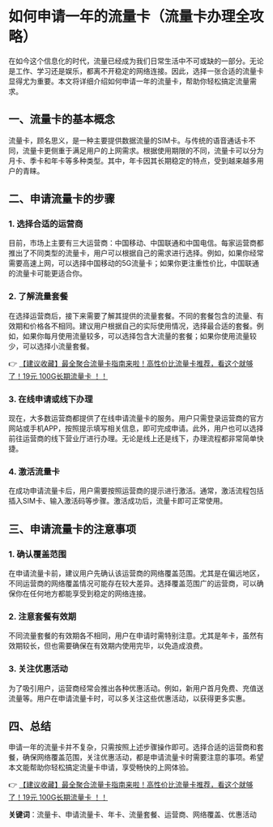 # 如何申请一年的流量卡（流量卡办理全攻略）

在如今这个信息化的时代，流量已经成为我们日常生活中不可或缺的一部分。无论是工作、学习还是娱乐，都离不开稳定的网络连接。因此，选择一张合适的流量卡显得尤为重要。本文将详细介绍如何申请一年的流量卡，帮助你轻松搞定流量需求。

## 一、流量卡的基本概念

流量卡，顾名思义，是一种主要提供数据流量的SIM卡。与传统的语音通话卡不同，流量卡更侧重于满足用户的上网需求。根据使用期限的不同，流量卡可以分为月卡、季卡和年卡等多种类型。其中，年卡因其长期稳定的特点，受到越来越多用户的青睐。

## 二、申请流量卡的步骤

### 1. 选择合适的运营商

目前，市场上主要有三大运营商：中国移动、中国联通和中国电信。每家运营商都推出了不同类型的流量卡，用户可以根据自己的需求进行选择。例如，如果你经常需要高速上网，可以选择中国移动的5G流量卡；如果你更注重性价比，中国联通的流量卡可能更适合你。

### 2. 了解流量套餐

在选择运营商后，接下来需要了解其提供的流量套餐。不同的套餐包含的流量、有效期和价格各不相同。建议用户根据自己的实际使用情况，选择最合适的套餐。例如，如果你每月使用流量较多，可以选择包含大流量的套餐；如果你使用流量较少，可以选择小流量套餐。

👉 [【建议收藏】最全聚合流量卡指南来啦！高性价比流量卡推荐，看这个就够了！19元 100G长期流量卡 ！！](https://bit.ly/Liuliangka)

### 3. 在线申请或线下办理

现在，大多数运营商都提供了在线申请流量卡的服务。用户只需登录运营商的官方网站或手机APP，按照提示填写相关信息，即可完成申请。此外，用户也可以选择前往运营商的线下营业厅进行办理。无论是线上还是线下，办理流程都非常简单快捷。

### 4. 激活流量卡

在成功申请流量卡后，用户需要按照运营商的提示进行激活。通常，激活流程包括插入SIM卡、输入激活码等步骤。激活成功后，流量卡即可正常使用。

## 三、申请流量卡的注意事项

### 1. 确认覆盖范围

在申请流量卡前，建议用户先确认该运营商的网络覆盖范围。尤其是在偏远地区，不同运营商的网络覆盖情况可能存在较大差异。选择覆盖范围广的运营商，可以确保你在任何地方都能享受到稳定的网络连接。

### 2. 注意套餐有效期

不同流量套餐的有效期各不相同，用户在申请时需特别注意。尤其是年卡，虽然有效期较长，但也需要确保在有效期内使用完毕，以免造成浪费。

### 3. 关注优惠活动

为了吸引用户，运营商经常会推出各种优惠活动。例如，新用户首月免费、充值送流量等。用户在申请流量卡时，可以多关注这些优惠活动，以获得更多实惠。

## 四、总结

申请一年的流量卡并不复杂，只需按照上述步骤操作即可。选择合适的运营商和套餐，确保网络覆盖范围，关注优惠活动，都是申请流量卡时需要注意的事项。希望本文能帮助你轻松搞定流量卡申请，享受畅快的上网体验。

👉 [【建议收藏】最全聚合流量卡指南来啦！高性价比流量卡推荐，看这个就够了！19元 100G长期流量卡 ！！](https://bit.ly/Liuliangka)

**关键词**：流量卡、申请流量卡、年卡、流量套餐、运营商、网络覆盖、优惠活动
